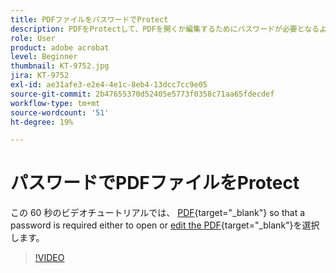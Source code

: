 ```yaml
---
title: PDFファイルをパスワードでProtect
description: PDFをProtectして、PDFを開くか編集するためにパスワードが必要となるようにする
role: User
product: adobe acrobat
level: Beginner
thumbnail: KT-9752.jpg
jira: KT-9752
exl-id: ae31afe3-e2e4-4e1c-8eb4-13dcc7cc9e05
source-git-commit: 2b47655370d52405e5773f0358c71aa65fdecdef
workflow-type: tm+mt
source-wordcount: '51'
ht-degree: 19%

---
```


# パスワードでPDFファイルをProtect

この 60 秒のビデオチュートリアルでは、 [PDF](https://www.adobe.com/acrobat/online/password-protect-pdf.html){target="_blank"} so that a password is required either to open or [edit the PDF](https://www.adobe.com/jp/acrobat/online/pdf-editor.html){target="_blank"}を選択します。

>[!VIDEO](https://video.tv.adobe.com/v/340075?quality=12&learn=on&hidetitle=true)
